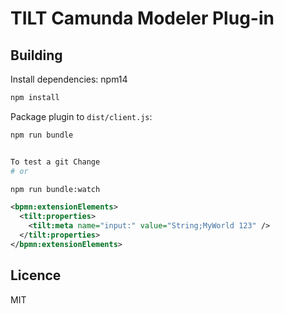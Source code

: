 # TILT Camunda Modeler Plug-in

## Building

Install dependencies:
npm14
```sh
npm install
```

Package plugin to `dist/client.js`:

```sh
npm run bundle


To test a git Change
# or

npm run bundle:watch
```
```xml
<bpmn:extensionElements>
  <tilt:properties>
    <tilt:meta name="input:" value="String;MyWorld 123" />
  </tilt:properties>
</bpmn:extensionElements>
```
## Licence

MIT
